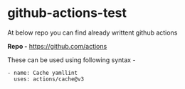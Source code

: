 # github-actions-test
At below repo you can find already writtent github actions

**Repo -** https://github.com/actions

These can be used using following syntax - 

```
- name: Cache yamllint
  uses: actions/cache@v3
```
